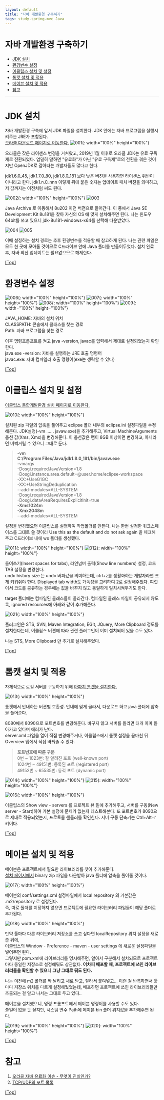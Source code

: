 ```yaml
---
layout: default
title: "자바 개발환경 구축하기"
tags: study.spring.mvc Java
---
```

# <a name="top"></a>자바 개발환경 구축하기

* [JDK 설치](#jdk)
* [환경변수 설정](#evpath)
* [이클립스 설치 및 설정](#ide) 
* [톰캣 설치 및 적용](#tomcat)
* [메이븐 설치 및 적용](#maven)
* [참고](#ref)

***

# <a name="jdk"></a>JDK 설치

자바 개발환경 구축에 앞서 JDK 파일을 설치한다. JDK 안에는 자바 프로그램을 실행시켜주는 JRE가 포함된다.   
<a href="https://www.oracle.com/downloads/" target="_blank">오라클 다운로드 페이지로 이동한다.</a>
![001](/assets/img/post/001.jpg){: width="100%" height="100%"}

오라클은 잦은 라이센스 변경을 거쳐왔고, 2019년 1월 이후로 오라클 JDK는 유료 구독제로 전환되었다. 엄밀히 말하면 "유료화"가 아닌 "유료 구독제"로의 전환을 겪은 것이지만 OpenJDK로 갈아타는 개발자들도 많다고 한다.

jdk1.6.0_45, jdk1.7.0_80, jdk1.8.0_181 보다 낮은 버젼을 사용하면 라이센스 위반이 아니라고 한다.
jdk1.n.0_nnn 이렇게 뒤에 붙은 숫자는 업데이트 패치 버젼을 의미하고, 저 값까지는 이전처럼 써도 된다.

![002](/assets/img/post/002.jpg){: width="100%" height="100%"}
![003](/assets/img/post/003.jpg)

Java Archive 로 이동해서 8u202 이전 버전으로 들어간다. 이 중에서 Java SE Development Kit 8u181을 찾아 자신의 OS 에 맞게 설치해주면 된다. 나는 윈도우 64bit를 쓰고 있으니 jdk-8u181-windows-x64를 선택해 다운받았다.

![004](/assets/img/post/004.jpg)
![005](/assets/img/post/005.jpg)

이때 설정하는 설치 경로는 추후 환경변수를 적용할 때 참고하게 된다. 나는 관련 파일은 모두 한 곳에 모아둘 것이므로 C드라이브 안에 Java 폴더를 만들어두었다. 설치 완료 후, 자바 최신 업데이트는 필요없으므로 해제한다.

[[Top]](#top)

# <a name="evpath"></a>환경변수 설정
![006](/assets/img/post/006.jpg){: width="100%" height="100%"}
![007](/assets/img/post/007.jpg){: width="100%" height="100%"}
![008](/assets/img/post/008.jpg){: width="100%" height="100%"}
![009](/assets/img/post/009.jpg){: width="100%" height="100%"}

JAVA_HOME: 자바의 설치 위치  
CLASSPATH: 콘솔에서 클래스를 찾는 경로   
Path: 자바 프로그램을 찾는 경로

이후 명령프롬프트를 켜고 java -version, javac를 입력해서 제대로 설정되었는지 확인한다.   
java.exe -version: 자바를 실행하는 JRE 호출 명령어   
javac.exe: 자바 컴파일러 호출 명령어(exe는 생략할 수 있다)

[[Top]](#top)

# <a name="ide"></a>이클립스 설치 및 설정
<a href="https://www.eclipse.org/downloads/packages/" target="_blank">이클립스 통합개발환경 설치 페이지로 이동한다.</a>

![010](/assets/img/post/010.jpg){: width="100%" height="100%"}

설치된 zip 파일의 압축을 풀어주고 eclipse 폴더 내부의 eclipse.ini 설정파일을 수정해준다. JDK설정(-vm ...... javaw.exe)을 추가해주고, Virtual MachineArguments 옵션 값(Xms, Xmx)을 변경해준다. 이 옵션값은 램이 8GB 이상이면 변경하고, 아니라면 버벅거릴 수 있으니 그대로 둔다.

> **-vm   
> C:/Program Files/Java/jdk1.8.0_181/bin/javaw.exe**  
> -vmargs  
> -Dosgi.requiredJavaVersion=1.8   
> -Dosgi.instance.area.default=@user.home/eclipse-workspace   
> -XX:+UseG1GC   
> -XX:+UseStringDeduplication   
> --add-modules=ALL-SYSTEM   
> -Dosgi.requiredJavaVersion=1.8   
> -Dosgi.dataAreaRequiresExplicitInit=true   
> **-Xms1024m   
> -Xmx2048m**   
> --add-modules=ALL-SYSTEM

설정을 변경했으면 이클립스를 실행하여 작업폴더를 만든다. 나는 한번 설정한 워크스페이스를 그대로 쓸 것이라 Use this as the default and do not ask again 을 체크해주고 C드라이브 내에 ws 폴더를 생성했다.

![011](/assets/img/post/011.jpg){: width="100%" height="100%"}
![012](/assets/img/post/012.jpg){: width="100%" height="100%"}

들여쓰기(Insert spaces for tabs), 라인넘버 출력(Show line numbers) 설정, 코드 TAB 설정을 변경한다.   
undo history size 는 undo 버퍼값을 의미하는데, ctrl+z를 생활화하는 개발자라면 크게 키워줘야 한다. Displayed tab width도 가독성을 고려하여 2로 설정해주었다. 여럿이서 코드를 공유하는 경우에는 값을 바꾸지 않고 동일하게 일치시켜두기도 한다. 

target 폴더에는 컴파일된 클래스들이 올라간다. 컴파일된 클래스 파일이 공유되지 않도록, ignored resources에 아래와 같이 추가해준다.

![021](/assets/img/post/021.jpg){: width="100%" height="100%"}

플러그인은 STS, SVN, Maven Integration, EGit, JQuery, More Clipboard 정도를 설치한다는데, 이클립스 버젼에 따라 관련 플러그인이 이미 설치되어 있을 수도 있다.   

나는 STS, More Clipboard 만 추가로 설치해주었다.

[[Top]](#top)

# <a name="tomcat"></a>톰캣 설치 및 적용
자체적으로 로컬 서버를 구동하기 위해 <a href="https://tomcat.apache.org/wichversion.html" target="_blank">아파치 톰캣을 설치한다.</a>

![013](/assets/img/post/013.jpg){: width="100%" height="100%"}

톰캣에서 안내하는 버젼별 호환성. 안내에 맞게 골라서, 다운로드 하고 java 폴더에 압축을 풀어준다.

8080에서 8090으로 포트번호를 변경해준다. 바꾸지 않고 서버를 돌리면 대개 이미 돌아가고 있다며 에러가 난다.   
server.xml 파일을 열어 직접 변경해주거나, 이클립스에서 톰캣 설정을 끝마친 뒤 Overview 탭에서 직접 바꿔줄 수 있다.

> **포트번호에 따른 구분**   
> 0번 ~ 1023번: 잘 알려진 포트 (well-known port)   
> 1024번 ~ 49151번: 등록된 포트 (registered port)   
> 49152번 ~ 65535번: 동적 포트 (dynamic port)

![014](/assets/img/post/014.jpg){: width="100%" height="100%"}
![015](/assets/img/post/015.jpg){: width="100%" height="100%"}

![016](/assets/img/post/016.jpg){: width="100%" height="100%"}

이클립스의 Show view - servers 를 프로젝트 뷰 밑에 추가해주고, 서버를 구동(New server - Start)하여 기본 설정에 문제가 없는지 테스트해본다.  또 포트번호가 8090으로 제대로 적용되었는지, 프로토콜 핸들러를 확인한다. 서버 구동 단축키는 Ctrl+Alt+r 키이다.

[[Top]](#top)

# <a name="maven"></a>메이븐 설치 및 적용

메이븐은 프로젝트에서 필요한 라이브러리를 찾아 추가해준다.   
<a href="http://maven.apache.org/download.cgi" target="_blank">설치 페이지에서</a> binary zip 파일을 다운받아 java 폴더에 압축을 풀어줄 것이다.

![017](/assets/img/post/017.jpg){: width="100%" height="100%"}

메이븐의 conf/settings.xml 설정파일에서 local repository 의 기본값은 .m2/repository 로 설정된다.   
즉, 따로 폴더를 지정하지 않으면 프로젝트에 필요한 라이브러리 파일들이 해당 폴더로 추가된다.

![018](/assets/img/post/018.jpg){: width="100%" height="100%"}

만약 툴마다 다른 라이브러리 저장소를 쓰고 싶다면 localRepository 위치 설정을 새로 준 뒤에,   
이클립스의 Window - Preference - maven - user settings 에 새로운 설정파일을 넣어주면 된다.   
그렇지만 pom.xml에 라이브러리를 명시해주면, 알아서 구분해서 설치되므로 프로젝트마다 동일한 저장소로 설정해둬도 상관없다.
**어차피 배포할 때, 프로젝트에 쓰인 라이브러리들을 확인할 수 있으니 그냥 그대로 둬도 된다.**

나는 이전에 m2 폴더를 싹 날리고 새로 받고, 잘라서 붙여넣고... 이런 걸 반복하면서 툴마다 저장소 위치를 다르게 설정해뒀었는데, 배포하면 프로젝트에 쓰인 라이브러리들만 추출되는 걸 알고 나서는 그대로 두고 있다..

메이븐을 설치했으니, 명령 프롬프트에서 메이븐 명령어를 사용할 수도 있다.   
쓸일이 없을 듯 싶지만, 시스템 변수 Path에 메이븐 bin 폴더 위치값을 추가해주면 된다.

![019](/assets/img/post/019.jpg){: width="100%" height="100%"}
![020](/assets/img/post/020.jpg){: width="100%" height="100%"}

[[Top]](#top)

# <a name="ref"></a>참고

1. <a href="http://blog.daum.net/tingle/9032485" target="_blank">오라클 자바 유료화 이슈 - 무엇이 진실인가?</a>
2. <a href="https://ko.wikipedia.org/wiki/TCP/UDP%EC%9D%98_%ED%8F%AC%ED%8A%B8_%EB%AA%A9%EB%A1%9D" target="_blank">TCP/UDP의 포트 목록</a> 

[[Top]](#top)